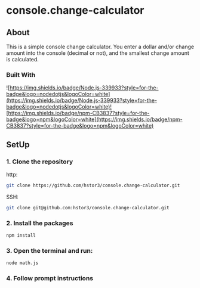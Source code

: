 # console.change-calculator

## About

This is a simple console change calculator. You enter a dollar and/or change amount into the console (decimal or not), and the smallest change amount is calculated.

### Built With

![https://img.shields.io/badge/Node.js-339933?style=for-the-badge&logo=nodedotjs&logoColor=white](https://img.shields.io/badge/Node.js-339933?style=for-the-badge&logo=nodedotjs&logoColor=white)![https://img.shields.io/badge/npm-CB3837?style=for-the-badge&logo=npm&logoColor=white](https://img.shields.io/badge/npm-CB3837?style=for-the-badge&logo=npm&logoColor=white)

## SetUp

### 1. Clone the repository

http: 
```sh
git clone https://github.com/hstor3/console.change-calculator.git
```

SSH:
```sh
git clone git@github.com:hstor3/console.change-calculator.git
```

### 2. Install the packages

```sh
npm install
```

### 3. Open the terminal and run:

```sh
node math.js
```

### 4. Follow prompt instructions